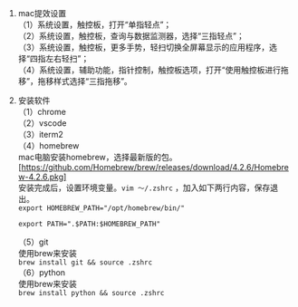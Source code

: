 1. mac提效设置  
（1）系统设置，触控板，打开“单指轻点”；  
（2）系统设置，触控板，查询与数据监测器，选择“三指轻点”；  
（3）系统设置，触控板，更多手势，轻扫切换全屏幕显示的应用程序，选择“四指左右轻扫”；  
（4）系统设置，辅助功能，指针控制，触控板选项，打开“使用触控板进行拖移”，拖移样式选择“三指拖移”。  
2. 安装软件  
（1）chrome  
（2）vscode  
（3）iterm2  
（4）homebrew  
mac电脑安装homebrew，选择最新版的包。  
    [https://github.com/Homebrew/brew/releases/download/4.2.6/Homebrew-4.2.6.pkg]  
    安装完成后，设置环境变量。`vim ～/.zshrc` ，加入如下两行内容，保存退出。  
    `export HOMEBREW_PATH="/opt/homebrew/bin/"`
   
    `export PATH=".$PATH:$HOMEBREW_PATH"`
   
   （5）git  
    使用brew来安装  
    `brew install git && source .zshrc`  
（6）python  
    使用brew来安装  
    `brew install python && source .zshrc`  
